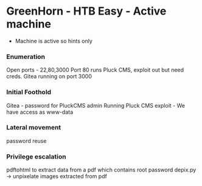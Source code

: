 # GreenHorn - HTB Easy - Active machine

- Machine is active so hints only

### Enumeration

Open ports - 22,80,3000 
Port 80 runs Pluck CMS, exploit out but need creds.
Gitea running on port 3000

### Initial Foothold

Gitea - password for PluckCMS admin
Running Pluck CMS exploit - We have access as www-data

### Lateral movement

password reuse

### Privilege escalation

pdftohtml to extract data from a pdf which contains root password
depix.py -> unpixelate images extracted from pdf
